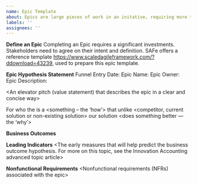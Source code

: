 ```yaml
---
name: Epic Template
about: Epics are large pieces of work in an initative, requiring more than a "program increment" (PI) to complete. Elaborate epics and break them down into features that can be completed within a PI
labels: ''
assignees: ''
---
```


**Define an Epic**
Completing an Epic requires a significant investments. Stakeholders need to agree on their intent and definition. SAFe offers a reference template https://www.scaledagileframework.com/?ddownload=43239, used to prepare this epic template.

**Epic Hypothesis Statement**
Funnel Entry Date: <The date that the epic entered the funnel>
Epic Name: <A short name for the epic>
Epic Owner: <The name of the epic owner>
Epic Description:

<An elevator pitch (value statement) that describes the epic in a clear and concise way>

For <customers>
who <do something>
the <solution>
is a <something – the ‘how’>
that <provides this value>
unlike <competitor, current solution or non-existing solution>
our solution <does something better — the ‘why’>

**Business Outcomes**
<The measurable benefits that the business can anticipate if the epic hypothesis is proven to be correct>

**Leading Indicators**
  <The early measures that will help predict the business outcome hypothesis. For more on this topic, see the Innovation Accounting advanced topic article>

**Nonfunctional Requirements**
<Nonfunctional requirements (NFRs) associated with the epic>
